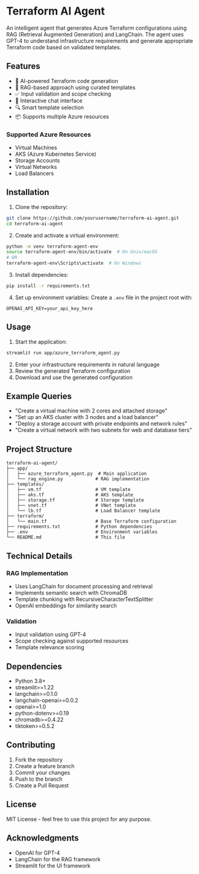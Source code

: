 # Terraform AI Agent

An intelligent agent that generates Azure Terraform configurations using RAG (Retrieval Augmented Generation) and LangChain. The agent uses GPT-4 to understand infrastructure requirements and generate appropriate Terraform code based on validated templates.

## Features

- 🤖 AI-powered Terraform code generation
- 📝 RAG-based approach using curated templates
- ✅ Input validation and scope checking
- 💬 Interactive chat interface
- 🔍 Smart template selection
- 📦 Supports multiple Azure resources

### Supported Azure Resources

- Virtual Machines
- AKS (Azure Kubernetes Service)
- Storage Accounts
- Virtual Networks
- Load Balancers

## Installation

1. Clone the repository:
```bash
git clone https://github.com/yourusername/terraform-ai-agent.git
cd terraform-ai-agent
```

2. Create and activate a virtual environment:
```bash
python -m venv terraform-agent-env
source terraform-agent-env/bin/activate  # On Unix/macOS
# OR
terraform-agent-env\Scripts\activate  # On Windows
```

3. Install dependencies:
```bash
pip install -r requirements.txt
```

4. Set up environment variables:
Create a `.env` file in the project root with:
```
OPENAI_API_KEY=your_api_key_here
```

## Usage

1. Start the application:
```bash
streamlit run app/azure_terraform_agent.py
```

2. Enter your infrastructure requirements in natural language
3. Review the generated Terraform configuration
4. Download and use the generated configuration

## Example Queries

- "Create a virtual machine with 2 cores and attached storage"
- "Set up an AKS cluster with 3 nodes and a load balancer"
- "Deploy a storage account with private endpoints and network rules"
- "Create a virtual network with two subnets for web and database tiers"

## Project Structure

```
terraform-ai-agent/
├── app/
│   ├── azure_terraform_agent.py  # Main application
│   └── rag_engine.py            # RAG implementation
├── templates/
│   ├── vm.tf                    # VM template
│   ├── aks.tf                   # AKS template
│   ├── storage.tf               # Storage template
│   ├── vnet.tf                  # VNet template
│   └── lb.tf                    # Load Balancer template
├── terraform/
│   └── main.tf                  # Base Terraform configuration
├── requirements.txt             # Python dependencies
├── .env                         # Environment variables
└── README.md                    # This file
```

## Technical Details

### RAG Implementation
- Uses LangChain for document processing and retrieval
- Implements semantic search with ChromaDB
- Template chunking with RecursiveCharacterTextSplitter
- OpenAI embeddings for similarity search

### Validation
- Input validation using GPT-4
- Scope checking against supported resources
- Template relevance scoring

## Dependencies

- Python 3.8+
- streamlit>=1.22
- langchain>=0.1.0
- langchain-openai>=0.0.2
- openai>=1.0
- python-dotenv>=0.19
- chromadb>=0.4.22
- tiktoken>=0.5.2

## Contributing

1. Fork the repository
2. Create a feature branch
3. Commit your changes
4. Push to the branch
5. Create a Pull Request

## License

MIT License - feel free to use this project for any purpose.

## Acknowledgments

- OpenAI for GPT-4
- LangChain for the RAG framework
- Streamlit for the UI framework 